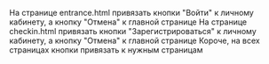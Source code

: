 На странице entrance.html привязать кнопки "Войти" к личному кабинету, а кнопку "Отмена" к главной странице
На странице checkin.html привязать кнопки "Зарегистрироваться" к личному кабинету, а кнопку "Отмена" к главной странице
Короче, на всех страницах кнопки привязать к нужным страницам 